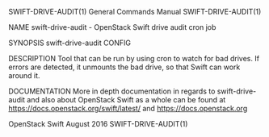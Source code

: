 SWIFT-DRIVE-AUDIT(1)                                                                       General Commands Manual                                                                       SWIFT-DRIVE-AUDIT(1)



NAME
       swift-drive-audit - OpenStack Swift drive audit cron job


SYNOPSIS
       swift-drive-audit CONFIG


DESCRIPTION
       Tool that can be run by using cron to watch for bad drives. If errors are detected, it unmounts the bad drive, so that Swift can work around it.


DOCUMENTATION
       More in depth documentation in regards to swift-drive-audit and also about OpenStack Swift as a whole can be found at https://docs.openstack.org/swift/latest/ and https://docs.openstack.org



OpenStack Swift                                                                                  August 2016                                                                             SWIFT-DRIVE-AUDIT(1)
